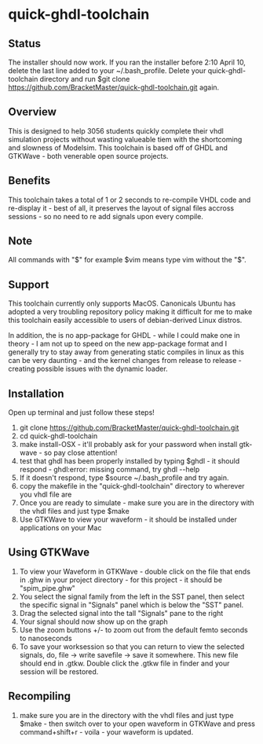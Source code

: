 # quick-ghdl-toolchain
## Status
The installer should now work. If you ran the installer before 2:10 April 10, delete the last line added to your ~/.bash_profile. Delete your quick-ghdl-toolchain directory and run $git clone https://github.com/BracketMaster/quick-ghdl-toolchain.git again.
## Overview
This is designed to help 3056 students quickly complete their vhdl simulation projects without wasting valueable tiem with the shortcoming and slowness of Modelsim. This toolchain is based off of GHDL and GTKWave - both venerable open source projects.
## Benefits
This toolchain takes a total of 1 or 2 seconds to re-compile VHDL code and re-display it - best of all, it preserves the layout of signal files accross sessions - so no need to re add signals upon every compile.
## Note
All commands with "$" for example $vim means type vim without the "$".
## Support
This toolchain currently only supports MacOS. Canonicals Ubuntu has adopted a very troubling repository policy making it difficult for me to make this toolchain easily accessible to users of debian-derived Linux distros.

In addition, the is no app-package for GHDL - while I could make one in theory - I am not up to speed on the new app-package format and I generally try to stay away from generating static compiles in linux as this can be very daunting - and the kernel changes from release to release - creating possible issues with the dynamic loader.
## Installation
Open up terminal and just follow these steps!
1. git clone https://github.com/BracketMaster/quick-ghdl-toolchain.git
2. cd quick-ghdl-toolchain
3. make install-OSX - it'll probably ask for your password when install gtk-wave - so pay close attention!
4. test that ghdl has been properly installed by typing $ghdl - it should respond  - ghdl:error: missing command, try ghdl --help
4. If it doesn't respond, type $source ~/.bash_profile and try again.
5. copy the makefile in the "quick-ghdl-toolchain" directory to wherever you vhdl file are
6. Once you are ready to simulate - make sure you are in the directory with the vhdl files and just type $make
7. Use GTKWave to view your waveform - it should be installed under applications on your Mac
## Using GTKWave
1. To view your Waveform in GTKWave - double click on the file that ends in .ghw in your project directory - for this project - it should be "spim_pipe.ghw"
2. You select the signal family from the left in the SST panel, then select the specific signal in "Signals" panel which is below the "SST" panel.
3. Drag the selected signal into the tall "Signals" pane to the right
4. Your signal should now show up on the graph
5. Use the zoom buttons +/- to zoom out from the default femto seconds to nanoseconds
6. To save your worksession so that you can return to view the selected signals, do, file -> write savefile -> save it somewhere. This new file should end in .gtkw. Double click the .gtkw file in finder and your session will be restored.
## Recompiling
1. make sure you are in the directory with the vhdl files and just type $make - then switch over to your open waveform in GTKWave and press command+shift+r - voila - your waveform is updated.
